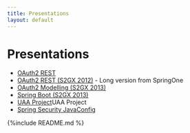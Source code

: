 ```yaml
---
title: Presentations
layout: default
---
```


# Presentations

* [OAuth2 REST](decks/oauth-rest.html)
* [OAuth2 REST (S2GX 2012)](decks/oauth-rest-s2gx.html) - Long version from SpringOne</li>
* [OAuth2 Modelling (S2GX 2013)](decks/oauth-model-s2gx.html)
* [Spring Boot (S2GX 2013)](decks/spring-boot-intro.html)
* [UAA Project](decks/uaa-project.html)UAA Project
* [Spring Security JavaConfig](decks/javaconfig.html)

{%include README.md %}
